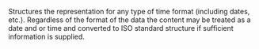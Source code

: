 Structures the representation for any type of time format (including dates, etc.). Regardless of the format of the data the content may be treated as a date and or time and converted to ISO standard structure if sufficient information is supplied.